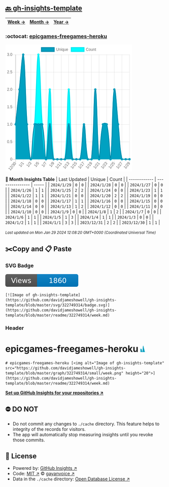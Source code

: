 ## [🔙 gh-insights-template](https://github.com/davidjameshowell/gh-insights-template)
| [**Week →**](https://github.com/davidjameshowell/gh-insights-template/blob/master/readme/322749314/week.md) | [**Month →**](https://github.com/davidjameshowell/gh-insights-template/blob/master/readme/322749314/month.md) | [**Year →**](https://github.com/davidjameshowell/gh-insights-template/blob/master/readme/322749314/year.md) |
 | ------------ | --------------- | ----- |

### :octocat: [epicgames-freegames-heroku](https://github.com/davidjameshowell/epicgames-freegames-heroku)
![Image of gh-insights-template](https://github.com/davidjameshowell/gh-insights-template/blob/master/graph/322749314/large/month.png)

**:calendar: Month Insights Table**
| Last Updated | Unique | Count |
 | ------------ | --------------- | ----- |
 | `2024/1/29` |  `0` | `0` |
 | `2024/1/28` |  `0` | `0` |
 | `2024/1/27` |  `0` | `0` |
 | `2024/1/26` |  `1` | `1` |
 | `2024/1/25` |  `2` | `2` |
 | `2024/1/24` |  `0` | `0` |
 | `2024/1/23` |  `1` | `1` |
 | `2024/1/22` |  `1` | `1` |
 | `2024/1/21` |  `0` | `0` |
 | `2024/1/20` |  `2` | `2` |
 | `2024/1/19` |  `0` | `0` |
 | `2024/1/18` |  `0` | `0` |
 | `2024/1/17` |  `1` | `1` |
 | `2024/1/16` |  `0` | `0` |
 | `2024/1/15` |  `0` | `0` |
 | `2024/1/14` |  `0` | `0` |
 | `2024/1/13` |  `1` | `2` |
 | `2024/1/12` |  `0` | `0` |
 | `2024/1/11` |  `0` | `0` |
 | `2024/1/10` |  `0` | `0` |
 | `2024/1/9` |  `0` | `0` |
 | `2024/1/8` |  `1` | `2` |
 | `2024/1/7` |  `0` | `0` |
 | `2024/1/6` |  `1` | `1` |
 | `2024/1/5` |  `1` | `3` |
 | `2024/1/4` |  `1` | `1` |
 | `2024/1/3` |  `0` | `0` |
 | `2024/1/2` |  `1` | `1` |
 | `2024/1/1` |  `3` | `3` |
 | `2023/12/31` |  `2` | `2` |
 | `2023/12/30` |  `1` | `1` |

<small><i>Last updated on Mon Jan 29 2024 12:08:20 GMT+0000 (Coordinated Universal Time)</i></small>

## ✂️Copy and 📋 Paste
### SVG Badge
[![Image of gh-insights-template](https://github.com/davidjameshowell/gh-insights-template/blob/master/svg/322749314/badge.svg)](https://github.com/davidjameshowell/gh-insights-template/blob/master/readme/322749314/week.md)
```readme
[![Image of gh-insights-template](https://github.com/davidjameshowell/gh-insights-template/blob/master/svg/322749314/badge.svg)](https://github.com/davidjameshowell/gh-insights-template/blob/master/readme/322749314/week.md)
```
### Header
# epicgames-freegames-heroku [<img alt="Image of gh-insights-template" src="https://github.com/davidjameshowell/gh-insights-template/blob/master/graph/322749314/small/week.png" height="20">](https://github.com/davidjameshowell/gh-insights-template/blob/master/readme/322749314/week.md)
```readme
# epicgames-freegames-heroku [<img alt="Image of gh-insights-template" src="https://github.com/davidjameshowell/gh-insights-template/blob/master/graph/322749314/small/week.png" height="20">](https://github.com/davidjameshowell/gh-insights-template/blob/master/readme/322749314/week.md)
```
[**Set up GitHub Insights for your repositories ↗️**](https://github.com/gayanvoice/github-insights)
## ⛔ DO NOT
- Do not commit any changes to `./cache` directory. This feature helps to integrity of the records for visitors.
- The app will automatically stop measuring insights until you revoke those commits.
## 📄 License
- Powered by: [GitHub Insights ↗️](https://github.com/gayanvoice/github-insights)
- Code: [MIT ↗️](./LICENSE) © [gayanvoice ↗️](https://github.com/gayanvoice)
- Data in the `./cache` directory: [Open Database License ↗️](https://opendatacommons.org/licenses/odbl/1-0/)